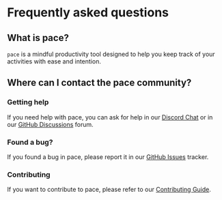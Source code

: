 # Frequently asked questions

## What is pace?

`pace` is a mindful productivity tool designed to help you keep track of your
activities with ease and intention.

## Where can I contact the pace community?

### Getting help

If you need help with pace, you can ask for help in our
[Discord Chat](https://discord.gg/RKSWrAcYdG) or in our
[GitHub Discussions](https://github.com/orgs/pace-rs/discussions) forum.

### Found a bug?

If you found a bug in pace, please report it in our
[GitHub Issues](https://github.com/pace-rs/pace/issues/new/choose) tracker.

### Contributing

If you want to contribute to pace, please refer to our [Contributing Guide](./contributing_to_pace.md).
